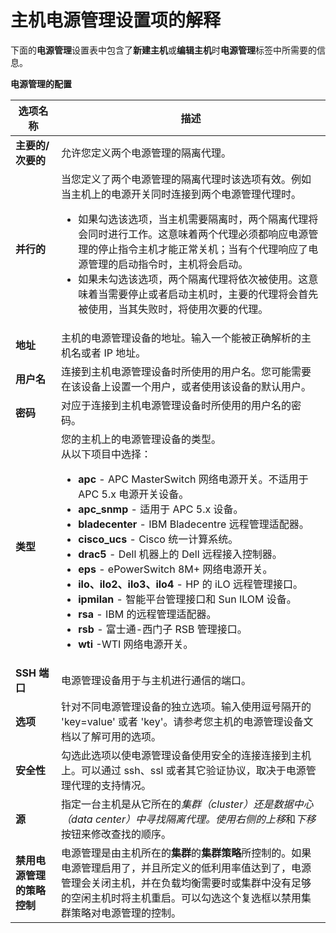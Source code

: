 # 主机电源管理设置项的解释

下面的**电源管理**设置表中包含了**新建主机**或**编辑主机**时**电源管理**标签中所需要的信息。

**电源管理的配置**

|选项名称|描述|
|--------|----|
|**主要的/次要的**|允许您定义两个电源管理的隔离代理。|
|**并行的**|当您定义了两个电源管理的隔离代理时该选项有效。例如当主机上的电源开关同时连接到两个电源管理代理时。<ul><li>如果勾选该选项，当主机需要隔离时，两个隔离代理将会同时进行工作。这意味着两个代理必须都响应电源管理的停止指令主机才能正常关机；当有个代理响应了电源管理的启动指令时，主机将会启动。</li><li>如果未勾选该选项，两个隔离代理将依次被使用。这意味着当需要停止或者启动主机时，主要的代理将会首先被使用，当其失败时，将使用次要的代理。</li></ul>|
|**地址**|主机的电源管理设备的地址。输入一个能被正确解析的主机名或者 IP 地址。|
|**用户名**|连接到主机电源管理设备时所使用的用户名。您可能需要在该设备上设置一个用户，或者使用该设备的默认用户。|
|**密码**|对应于连接到主机电源管理设备时所使用的用户名的密码。|
|**类型**|您的主机上的电源管理设备的类型。<br/>从以下项目中选择：<ul><li>**apc** - APC MasterSwitch 网络电源开关。不适用于 APC 5.x 电源开关设备。</li><li>**apc\_snmp** - 适用于 APC 5.x 设备。</li><li>**bladecenter** - IBM Bladecentre 远程管理适配器。</li><li>**cisco\_ucs** - Cisco 统一计算系统。</li><li>**drac5** - Dell 机器上的 Dell 远程接入控制器。</li><li>**eps** - ePowerSwitch 8M+ 网络电源开关。</li><li>**ilo、ilo2、ilo3、ilo4** - HP 的 iLO 远程管理接口。</li><li>**ipmilan** - 智能平台管理接口和 Sun ILOM 设备。</li><li>**rsa** - IBM 的远程管理适配器。</li><li>**rsb** - 富士通-西门子 RSB 管理接口。</li><li>**wti** -WTI 网络电源开关。</li></ul>|
|**SSH 端口**|电源管理设备用于与主机进行通信的端口。|
|**选项**|针对不同电源管理设备的独立选项。输入使用逗号隔开的 'key=value' 或者 'key'。请参考您主机的电源管理设备文档以了解可用的选项。|
|**安全性**|勾选此选项以使电源管理设备使用安全的连接连接到主机上。可以通过 ssh、ssl 或者其它验证协议，取决于电源管理代理的支持情况。|
|**源**|指定一台主机是从它所在的*集群（cluster）*还是*数据中心（data center）*中寻找隔离代理。使用右侧的*上移*和*下移*按钮来修改查找的顺序。|
|**禁用电源管理的策略控制**|电源管理是由主机所在的**集群**的**集群策略**所控制的。如果电源管理启用了，并且所定义的低利用率值达到了，电源管理会关闭主机，并在负载均衡需要时或集群中没有足够的空闲主机时将主机重启。可以勾选这个复选框以禁用集群策略对电源管理的控制。|
